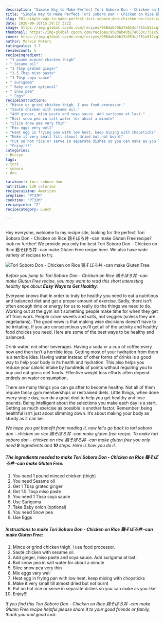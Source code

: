 ```yaml
---
description: "Simple Way to Make Perfect Tori Soboro Don - Chicken on Rice 鶏そぼろ丼 -can make Gluten Free"
title: "Simple Way to Make Perfect Tori Soboro Don - Chicken on Rice 鶏そぼろ丼 -can make Gluten Free"
slug: 561-simple-way-to-make-perfect-tori-soboro-don-chicken-on-rice-can-make-gluten-free
date: 2020-09-16T15:39:17.322Z
image: https://img-global.cpcdn.com/recipes/958dab40b17e053c/751x532cq70/tori-soboro-don-chicken-on-rice-鶏そぼろ丼-can-make-gluten-free-recipe-main-photo.jpg
thumbnail: https://img-global.cpcdn.com/recipes/958dab40b17e053c/751x532cq70/tori-soboro-don-chicken-on-rice-鶏そぼろ丼-can-make-gluten-free-recipe-main-photo.jpg
cover: https://img-global.cpcdn.com/recipes/958dab40b17e053c/751x532cq70/tori-soboro-don-chicken-on-rice-鶏そぼろ丼-can-make-gluten-free-recipe-main-photo.jpg
author: Marvin Peters
ratingvalue: 3.7
reviewcount: 5
recipeingredient:
- "1 pound minced chicken thigh"
- " Sesame oil"
- "1 Tbsp grated ginger"
- "1.5 Tbsp miso paste"
- "1 Tbsp soya sauce"
- " Surigoma"
- " Baby onion optional"
- " Snow pea"
- " Eggs"
recipeinstructions:
- "Mince or grind chicken thigh. I use food processor."
- "Sauté chicken with sesame oil."
- "Add ginger, miso paste and soya sauce. Add surigoma at last."
- "Boil snow pea in salt water for about a minute"
- "Slice snow pea very thin"
- "Mix eggs very well"
- "Heat egg in frying pan with low heat, keep mixing with chopsticks"
- "Make it very small till almost dried but not burnt"
- "Put on hot rice or serve in separate dishes so you can make as you like!"
- "Enjoy!!!"
categories:
- Recipe
tags:
- tori
- soboro
- don

katakunci: tori soboro don 
nutrition: 130 calories
recipecuisine: American
preptime: "PT37M"
cooktime: "PT32M"
recipeyield: "2"
recipecategory: Lunch

---
```

<br>
Hey everyone, welcome to my recipe site, looking for the perfect Tori Soboro Don - Chicken on Rice 鶏そぼろ丼 -can make Gluten Free recipe? look no further! We provide you only the best Tori Soboro Don - Chicken on Rice 鶏そぼろ丼 -can make Gluten Free recipe here. We also have wide variety of recipes to try.
<br>


![Tori Soboro Don - Chicken on Rice 鶏そぼろ丼 -can make Gluten Free](https://img-global.cpcdn.com/recipes/958dab40b17e053c/751x532cq70/tori-soboro-don-chicken-on-rice-鶏そぼろ丼-can-make-gluten-free-recipe-main-photo.jpg)

<i>Before you jump to Tori Soboro Don - Chicken on Rice 鶏そぼろ丼 -can make Gluten Free recipe, you may want to read this short interesting healthy tips about <strong>Easy Ways to Get Healthy</strong>.</i>

Everyone knows that in order to truly be healthy you need to eat a nutritious and balanced diet and get a proper amount of exercise. Sadly, there isn't often enough time or energy for us to really do the things we need to do. Working out at the gym isn't something people make time for when they get off from work. People crave sweets and salts, not veggies (unless they are vegetarians). The good news is that making wise decisions doesn’t have to be irritating. If you are conscientious you'll get all of the activity and healthy food choices you need. Here are some of the best ways to be healthy and balanced.

Drink water, not other beverages. Having a soda or a cup of coffee every now and then isn’t a horrible idea. Getting most of your hydration from them is a terrible idea. Having water instead of other forms of drinks is a good way to help your body in its health and hydration. This also helps you reduce your caloric intake by hundreds of points without requiring you to buy and eat gross diet foods. Effective weight loss efforts often depend entirely on water consumption.

There are many things you can go after to become healthy. Not all of them require fancy gym memberships or restrained diets. Little things, when done every single day, can do a great deal to help you get healthy and lose pounds. Being intelligent about the selections you make each day is a start. Getting as much exercise as possible is another factor. Remember: being healthful isn’t just about slimming down. It’s about making your body as sturdy as it can be. 


<i>We hope you got benefit from reading it, now let's go back to tori soboro don - chicken on rice 鶏そぼろ丼 -can make gluten free recipe. To make tori soboro don - chicken on rice 鶏そぼろ丼 -can make gluten free you only need <strong>9</strong> ingredients and <strong>10</strong> steps. Here is how you do it.
</i>

##### The ingredients needed to make Tori Soboro Don - Chicken on Rice 鶏そぼろ丼 -can make Gluten Free:

1. You need 1 pound minced chicken (thigh)
1. You need  Sesame oil
1. Get 1 Tbsp grated ginger
1. Get 1.5 Tbsp miso paste
1. You need 1 Tbsp soya sauce
1. Use  Surigoma
1. Take  Baby onion (optional)
1. You need  Snow pea
1. Use  Eggs


##### Instructions to make Tori Soboro Don - Chicken on Rice 鶏そぼろ丼 -can make Gluten Free:

1. Mince or grind chicken thigh. I use food processor.
1. Sauté chicken with sesame oil.
1. Add ginger, miso paste and soya sauce. Add surigoma at last.
1. Boil snow pea in salt water for about a minute
1. Slice snow pea very thin
1. Mix eggs very well
1. Heat egg in frying pan with low heat, keep mixing with chopsticks
1. Make it very small till almost dried but not burnt
1. Put on hot rice or serve in separate dishes so you can make as you like!
1. Enjoy!!!


<i>If you find this Tori Soboro Don - Chicken on Rice 鶏そぼろ丼 -can make Gluten Free recipe helpful please share it to your good friends or family, thank you and good luck.</i>
